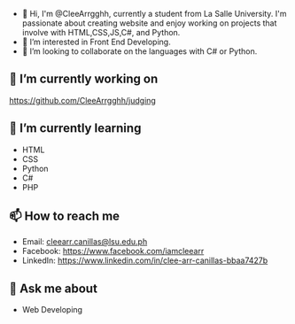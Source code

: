 - 👋 Hi, I'm @CleeArrgghh, currently a student from La Salle University. I'm passionate about creating website and enjoy working on projects that involve with HTML,CSS,JS,C#, and Python.
- 👀 I’m interested in Front End Developing. 
- 💞️ I’m looking to collaborate on the languages with C# or Python.

## 🔭 I’m currently working on
https://github.com/CleeArrgghh/judging

## 🌱 I’m currently learning
- HTML
- CSS
- Python
- C#
- PHP

## 📫 How to reach me
- Email: cleearr.canillas@lsu.edu.ph
- Facebook: https://www.facebook.com/iamcleearr
- LinkedIn: https://www.linkedin.com/in/clee-arr-canillas-bbaa7427b

## 💬 Ask me about
- Web Developing
